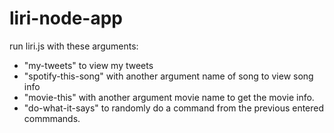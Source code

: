 # liri-node-app
run liri.js with these arguments:
* "my-tweets" to view my tweets
* "spotify-this-song" with another argument name of song to view song info
* "movie-this" with another argument movie name to get the movie info.
* "do-what-it-says" to randomly do a command from the previous entered commmands.
